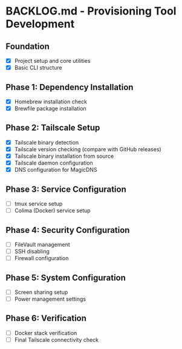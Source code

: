 # BACKLOG.md - Provisioning Tool Development

## Foundation
- [x] Project setup and core utilities
- [x] Basic CLI structure

## Phase 1: Dependency Installation
- [x] Homebrew installation check
- [x] Brewfile package installation

## Phase 2: Tailscale Setup
- [x] Tailscale binary detection
- [x] Tailscale version checking (compare with GitHub releases)
- [x] Tailscale binary installation from source
- [x] Tailscale daemon configuration
- [x] DNS configuration for MagicDNS

## Phase 3: Service Configuration
- [ ] tmux service setup
- [ ] Colima (Docker) service setup

## Phase 4: Security Configuration
- [ ] FileVault management
- [ ] SSH disabling
- [ ] Firewall configuration

## Phase 5: System Configuration
- [ ] Screen sharing setup
- [ ] Power management settings

## Phase 6: Verification
- [ ] Docker stack verification
- [ ] Final Tailscale connectivity check